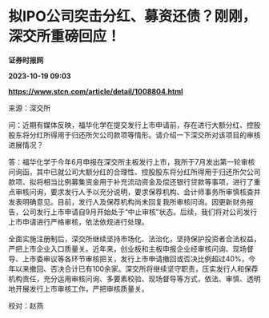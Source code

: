 # 拟IPO公司突击分红、募资还债？刚刚，深交所重磅回应！
**证券时报网**

**2023-10-19 09:03**

**https://www.stcn.com/article/detail/1008804.html**

来源：深交所

问：近期有媒体反映，福华化学在提交发行上市申请前，存在进行大额分红、控股股东将分红所得用于归还所欠公司款项等情形。请介绍一下深交所对该项目的审核进展情况？

答：福华化学于今年6月申报在深交所主板发行上市，我所于7月发出第一轮审核问询函，其中已就公司大额分红的合理性、控股股东将分红所得用于归还所欠公司款项、拟将相当比例募集资金用于补充流动资金及偿还银行贷款等事项，进行了重点审核问询，要求发行人予以充分说明，要求保荐机构、会计师事务所审慎核查并发表明确意见。目前，发行人及保荐机构尚未回复我所审核问询。因更新财务报告，公司发行上市申请自9月开始处于“中止审核”状态。后续，我们将对公司发行上市申请进行严格审核，依法依规进行处理。

全面实施注册制后，深交所继续坚持市场化、法治化，坚持保护投资者合法权益，严把上市企业入口质量关。近年来，创业板和主板申报企业经审核问询、现场督导、上市委审议等各环节审核把关，发行上市申请撤回或否决比例超过40%，今年以来撤回、否决合计已有100余家。深交所将继续坚守职责，压实发行人和保荐机构责任，充分运用审核问询、多要素校验、现场督导等方式，依法、审慎、透明地开展发行上市审核工作，严把审核质量关。

校对：赵燕